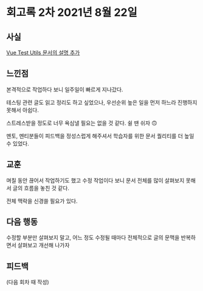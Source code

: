 # 회고록 2차 2021년 8월 22일

## 사실

[Vue Test Utils 문서의 설명 추가](https://github.com/joshua1988/vue-camp/pull/53)

## 느낀점

본격적으로 작업하다 보니 일주일이 빠르게 지나갔다.

테스팅 관련 글도 읽고 정리도 하고 싶었으나, 우선순위 높은 일을 먼저 하느라 진행하지 못해서 아쉽다.

스트레스받을 정도로 너무 욕심낼 필요는 없을 것 같다. 쉴 땐 쉬자 🙃

멘토, 멘티분들이 피드백을 정성스럽게 해주셔서 학습자를 위한 문서 퀄리티를 더 높일 수 있었다.

## 교훈

며칠 동안 끊어서 작업하기도 했고 수정 작업이다 보니 문서 전체를 많이 살펴보지 못해서 글의 흐름을 놓친 것 같다.

전체 맥락을 신경쓸 필요가 있다.

## 다음 행동

수정할 부분만 살펴보지 말고, 어느 정도 수정될 때마다 전체적으로 글의 문맥을 반복하면서 살펴보고 개선해 나가자

## 피드백

(다음 회차 때 작성)
